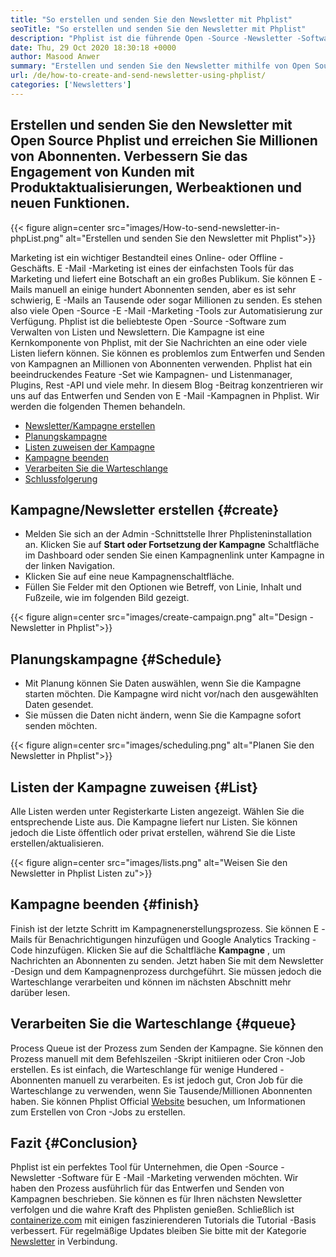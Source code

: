 ```yaml
---
title: "So erstellen und senden Sie den Newsletter mit Phplist" 
seoTitle: "So erstellen und senden Sie den Newsletter mit Phplist" 
description: "Phplist ist die führende Open -Source -Newsletter -Software für E -Mail -Marketing. Dies ist der Leitfaden für Anfänger zum Erstellen und Senden von Newsletter -Kampagnen." 
date: Thu, 29 Oct 2020 18:30:18 +0000
author: Masood Anwer
summary: "Erstellen und senden Sie den Newsletter mithilfe von Open Source Phplist und erreichen Sie Millionen von Abonnenten. Verbessern Sie das Engagement von Kunden mit Produktaktualisierungen, Werbeaktionen und neuen Funktionen." 
url: /de/how-to-create-and-send-newsletter-using-phplist/
categories: ['Newsletters']
---
```


## Erstellen und senden Sie den Newsletter mit Open Source Phplist und erreichen Sie Millionen von Abonnenten. Verbessern Sie das Engagement von Kunden mit Produktaktualisierungen, Werbeaktionen und neuen Funktionen.

{{< figure align=center src="images/How-to-send-newsletter-in-phpList.png" alt="Erstellen und senden Sie den Newsletter mit Phplist">}}

Marketing ist ein wichtiger Bestandteil eines Online- oder Offline -Geschäfts. E -Mail -Marketing ist eines der einfachsten Tools für das Marketing und liefert eine Botschaft an ein großes Publikum. Sie können E -Mails manuell an einige hundert Abonnenten senden, aber es ist sehr schwierig, E -Mails an Tausende oder sogar Millionen zu senden. Es stehen also viele Open -Source -E -Mail -Marketing -Tools zur Automatisierung zur Verfügung.
Phplist ist die beliebteste Open -Source -Software zum Verwalten von Listen und Newslettern. Die Kampagne ist eine Kernkomponente von Phplist, mit der Sie Nachrichten an eine oder viele Listen liefern können. Sie können es problemlos zum Entwerfen und Senden von Kampagnen an Millionen von Abonnenten verwenden. Phplist hat ein beeindruckendes Feature -Set wie Kampagnen- und Listenmanager, Plugins, Rest -API und viele mehr.
In diesem Blog -Beitrag konzentrieren wir uns auf das Entwerfen und Senden von E -Mail -Kampagnen in Phplist. Wir werden die folgenden Themen behandeln.
  * [Newsletter/Kampagne erstellen][2]
  * [Planungskampagne][3]
  * [Listen zuweisen der Kampagne][4]
  * [Kampagne beenden][5]
  * [Verarbeiten Sie die Warteschlange][6]
  * [Schlussfolgerung][7]

## **Kampagne/Newsletter erstellen**    {#create}
  * Melden Sie sich an der Admin -Schnittstelle Ihrer Phplisteninstallation an. Klicken Sie auf **Start oder Fortsetzung der Kampagne**  Schaltfläche im Dashboard oder senden Sie einen Kampagnenlink unter Kampagne in der linken Navigation.
  * Klicken Sie auf eine neue Kampagnenschaltfläche.
  * Füllen Sie Felder mit den Optionen wie Betreff, von Linie, Inhalt und Fußzeile, wie im folgenden Bild gezeigt.

{{< figure align=center src="images/create-campaign.png" alt="Design -Newsletter in Phplist">}}


## **Planungskampagne**    {#Schedule}
  * Mit Planung können Sie Daten auswählen, wenn Sie die Kampagne starten möchten. Die Kampagne wird nicht vor/nach den ausgewählten Daten gesendet.
  * Sie müssen die Daten nicht ändern, wenn Sie die Kampagne sofort senden möchten.

{{< figure align=center src="images/scheduling.png" alt="Planen Sie den Newsletter in Phplist">}}


## **Listen der Kampagne zuweisen**    {#List}
Alle Listen werden unter Registerkarte Listen angezeigt. Wählen Sie die entsprechende Liste aus. Die Kampagne liefert nur Listen. Sie können jedoch die Liste öffentlich oder privat erstellen, während Sie die Liste erstellen/aktualisieren.

{{< figure align=center src="images/lists.png" alt="Weisen Sie den Newsletter in Phplist Listen zu">}}


## **Kampagne beenden**    {#finish}
Finish ist der letzte Schritt im Kampagnenerstellungsprozess. Sie können E -Mails für Benachrichtigungen hinzufügen und Google Analytics Tracking -Code hinzufügen. Klicken Sie auf die Schaltfläche **Kampagne** , um Nachrichten an Abonnenten zu senden. Jetzt haben Sie mit dem Newsletter -Design und dem Kampagnenprozess durchgeführt. Sie müssen jedoch die Warteschlange verarbeiten und können im nächsten Abschnitt mehr darüber lesen.

## **Verarbeiten Sie die Warteschlange**    {#queue}
Process Queue ist der Prozess zum Senden der Kampagne. Sie können den Prozess manuell mit dem Befehlszeilen -Skript initiieren oder Cron -Job erstellen. Es ist einfach, die Warteschlange für wenige Hundered -Abonnenten manuell zu verarbeiten. Es ist jedoch gut, Cron Job für die Warteschlange zu verwenden, wenn Sie Tausende/Millionen Abonnenten haben. Sie können Phplist Official [Website][8] besuchen, um Informationen zum Erstellen von Cron -Jobs zu erstellen.

## **Fazit**    {#Conclusion}
Phplist ist ein perfektes Tool für Unternehmen, die Open -Source -Newsletter -Software für E -Mail -Marketing verwenden möchten. Wir haben den Prozess ausführlich für das Entwerfen und Senden von Kampagnen beschrieben. Sie können es für Ihren nächsten Newsletter verfolgen und die wahre Kraft des Phplisten genießen.
Schließlich ist [containerize.com][9] mit einigen faszinierenderen Tutorials die Tutorial -Basis verbessert. Für regelmäßige Updates bleiben Sie bitte mit der Kategorie [Newsletter][10] in Verbindung.

  
[1]: https://products.containerize.com/newsletter/phplist
[2]: #create
[3]: #schedule
[4]: #list
[5]: #finish
[6]: #queue
[7]: #conclusion
[8]: https://www.phplist.org/manual/books/phplist-manual/page/setting-up-your-cron
[9]: https://containerize.com
[10]: https://blog.containerize.com/category/newsletter/

